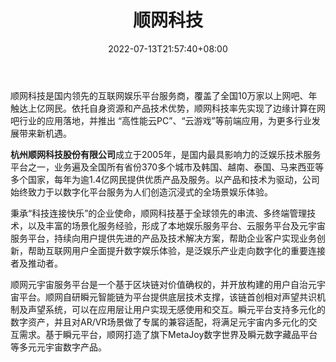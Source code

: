 ﻿---
weight: 
title: "顺网科技"
description: "顺网科技是国内领先的互联网娱乐平台服务商，覆盖了全国10万家以上网吧、年触达上亿网民。依托自身资源和产品技术优势，顺网科技率先实现了边缘计算在网吧行业的应用落地，并推出 “高性能云PC”、“云游戏”等前端应用，为更多行业发展带来新机遇。"
date: 2022-07-13T21:57:40+08:00
lastmod: 2022-07-13T16:45:40+08:00
draft: false
authors: ["MineW"]
featuredImage: "264.jpg"
link: "https://www.shunwang.com/"
tags: ["顺网科技","基础设施"]
categories: ["navigation"]
navigation: ["基础设施"]
lightgallery: true
toc: true
pinned: false
recommend: false
recommend1: false
---
顺网科技是国内领先的互联网娱乐平台服务商，覆盖了全国10万家以上网吧、年触达上亿网民。依托自身资源和产品技术优势，顺网科技率先实现了边缘计算在网吧行业的应用落地，并推出 “高性能云PC”、“云游戏”等前端应用，为更多行业发展带来新机遇。

**杭州顺网科技股份有限公司**成立于2005年，是国内最具影响力的泛娱乐技术服务平台之一，业务遍及全国所有省份370多个城市及韩国、越南、泰国、马来西亚等多个国家，每年为逾1.4亿网民提供优质产品及服务。以产品和技术为驱动，公司始终致力于以数字化平台服务为人们创造沉浸式的全场景娱乐体验。

秉承“科技连接快乐”的企业使命，顺网科技基于全球领先的串流、多终端管理技术，以及丰富的场景化服务经验，形成了本地娱乐服务平台、云服务平台及元宇宙服务平台，持续向用户提供先进的产品及技术解决方案，帮助企业客户实现业务创新，帮助互联网用户全面提升数字娱乐体验，是泛娱乐产业走向数字化的重要连接者及推动者。

顺网元宇宙服务平台是一个基于区块链对价值确权的，并开放构建的用户自治元宇宙平台。顺网自研瞬元智能链为平台提供底层技术支撑，该链首创相对声望共识机制及声望系统，可以在应用层让用户实现无感使用和交互。瞬元平台支持多元化的数字资产，并且对AR/VR场景做了专属的兼容适配，将满足元宇宙内多元化的交互需求。基于瞬元平台，顺网打造了旗下MetaJoy数字世界及瞬元数字藏品平台等多元元宇宙数字产品。